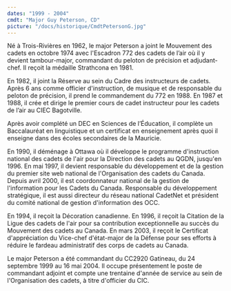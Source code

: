 ```yaml
---
dates: "1999 - 2004"
cmdt: "Major Guy Peterson, CD"
picture: "/docs/historique/CmdtPetersonG.jpg"
---
```



Né à Trois-Rivières en 1962, le major Peterson a joint le Mouvement des cadets en octobre 1974 avec l'Escadron 772 des cadets de l’air où il y devient tambour-major, commandant du peloton de précision et adjudant-chef. Il reçoit la médaille Strathcona en 1981.

En 1982, il joint la Réserve au sein du Cadre des instructeurs de cadets. Après 6 ans comme officier d'instruction, de musique et de responsable du peloton de précision, il prend le commandement du 772 en 1988. En 1987 et 1988, il crée et dirige le premier cours de cadet instructeur pour les cadets de l’air au CIEC Bagotville.

Après avoir complété un DEC en Sciences de l’Éducation, il complète un Baccalauréat en linguistique et un certificat en enseignement après quoi il enseigne dans des écoles secondaires de la Mauricie.

En 1990, il déménage à Ottawa où il développe le programme d'instruction national des cadets de l'air pour la Direction des cadets au QGDN, jusqu'en 1996. En mai 1997, il devient responsable du développement et de la gestion du premier site web national de l'Organisation des cadets du Canada. Depuis avril 2000, il est coordonnateur national de la gestion de l'information pour les Cadets du Canada. Responsable du développement stratégique, il est aussi directeur du réseau national CadetNet et président du comité national de gestion d'information des OCC.

En 1994, il reçoit la Décoration canadienne. En 1996, il reçoit la Citation de la Ligue des cadets de l'air pour sa contribution exceptionnelle au succès du Mouvement des cadets au Canada. En mars 2003, il reçoit le Certificat d'appréciation du Vice-chef d'état-major de la Défense pour ses efforts à réduire le fardeau administratif des corps de cadets au Canada.

Le major Peterson a été commandant du CC2920 Gatineau, du 24 septembre 1999 au 16 mai 2004. Il occupe présentement le poste de commandant adjoint et compte une trentaine d'année de service au sein de l'Organisation des cadets, à titre d'officier du CIC.
